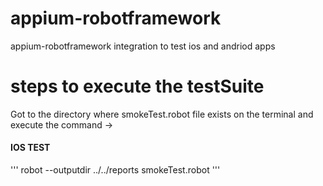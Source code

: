 # appium-robotframework
 appium-robotframework integration to test ios and andriod apps
 
# steps to execute the testSuite
 
 Got to the directory where smokeTest.robot file exists on the terminal and execute the command -> 
 
#### IOS TEST
 '''
 robot --outputdir ../../reports smokeTest.robot
 '''
